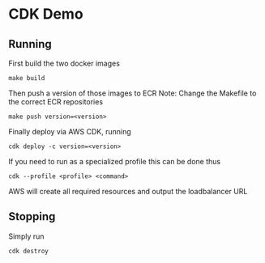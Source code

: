 # CDK Demo

## Running

First build the two docker images

	make build

Then push a version of those images to ECR
Note: Change the Makefile to the correct ECR repositories

	make push version=<version>

Finally deploy via AWS CDK, running

	cdk deploy -c version=<version>

If you need to run as a specialized profile this can be done thus

	cdk --profile <profile> <command>

AWS will create all required resources and output the loadbalancer URL

## Stopping

Simply run

	cdk destroy